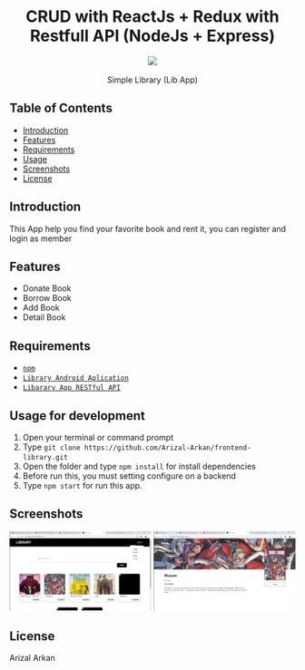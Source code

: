 <h1 align='center'>CRUD with ReactJs + Redux with Restfull API (NodeJs + Express)</h1>

<div align="center">
    <img width="250" src="https://hackernoon.com/hn-images/1*VeM-5lsAtrrJ4jXH96h5kg.png">      
</div>

<p align='center'>Simple Library (Lib App)</p>

## Table of Contents

- [Introduction](#introduction)
- [Features](#features)
- [Requirements](#requirements)
- [Usage](#usage-for-development)
- [Screenshots](#screenshots)
- [License](#License)

## Introduction
This App help you find your favorite book and rent it, you can register and login as member

## Features
* Donate Book
* Borrow Book
* Add Book
* Detail Book

## Requirements
* [`npm`](https://www.npmjs.com/get-npm)
* [`Library Android Aplication`](https://github.com/Arizal-Arkan/React-Native-Library)
* [`Libarary App RESTful API`](https://github.com/Arizal-Arkan/backend-library)

## Usage for development
1. Open your terminal or command prompt
2. Type `git clone https://github.com/Arizal-Arkan/frontend-library.git`
3. Open the folder and type `npm install` for install dependencies
4. Before run this, you must setting configure on a backend 
5. Type `npm start` for run this app.

## Screenshots
<div align="center">
    <img width="250" src="src/asset/home.png">    
    <img width="250" src="src/asset/sc.png">    
</div>

## License
Arizal Arkan
